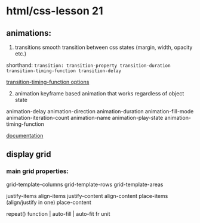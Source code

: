# html/css-lesson 21

## animations:

1. transitions
smooth transition between css states (margin, width, opacity etc.)

shorthand:
`transition: transition-property transition-duration transition-timing-function transition-delay`

[transition-timing-function options](https://developer.mozilla.org/en-US/docs/Web/CSS/transition-timing-function)

2. animation
keyframe based animation that works regardless of object state

animation-delay
animation-direction
animation-duration
animation-fill-mode
animation-iteration-count
animation-name
animation-play-state
animation-timing-function

[documentation](https://developer.mozilla.org/en-US/docs/Web/CSS/animation)

## display grid

### main grid properties:

grid-template-columns
grid-template-rows
grid-template-areas


justify-items
align-items
justify-content
align-content
place-items (align/justify in one)
place-content



repeat() function | auto-fill | auto-fit
fr unit
